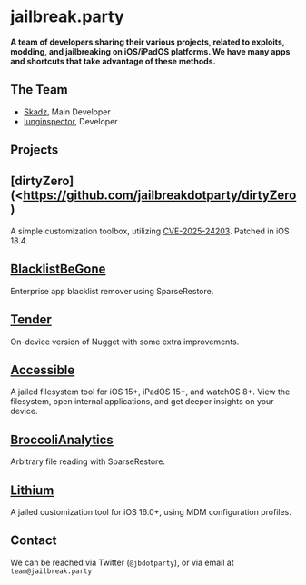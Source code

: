 # jailbreak.party
**A team of developers sharing their various projects, related to exploits, modding, and jailbreaking on iOS/iPadOS platforms. We have many apps and shortcuts that take advantage of these methods.**

## The Team 
- [Skadz](https://github.com/skadz108), Main Developer
- [lunginspector](https://github.com/lunginspector), Developer

## Projects
## [dirtyZero](<https://github.com/jailbreakdotparty/dirtyZero)
A simple customization toolbox, utilizing [CVE-2025-24203](<https://project-zero.issues.chromium.org/issues/391518636>). Patched in iOS 18.4. 

## [BlacklistBeGone](<https://github.com/jailbreakdotparty/BlacklistBeGone>)
Enterprise app blacklist remover using SparseRestore.

## [Tender](<https://github.com/lunginspector/Nugget-Mobile-Revamped>)
On-device version of Nugget with some extra improvements.

## [Accessible](<https://github.com/lunginspector/Accessible>)
A jailed filesystem tool for iOS 15+, iPadOS 15+, and watchOS 8+. View the filesystem, open internal applications, and get deeper insights on your device.

## [BroccoliAnalytics](<https://github.com/jailbreakdotparty/BroccoliAnalytics>)
Arbitrary file reading with SparseRestore.

## [Lithium](<https://github.com/lunginspector/Lithium>)
A jailed customization tool for iOS 16.0+, using MDM configuration profiles.

## Contact
We can be reached via Twitter (`@jbdotparty`), or via email at `team@jailbreak.party`

